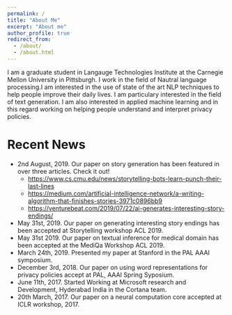 ```yaml
---
permalink: /
title: "About Me"
excerpt: "About me"
author_profile: true
redirect_from: 
  - /about/
  - /about.html
---
```


I am a graduate student in Langauge Technologies Institute at the Carnegie Mellon University in Pittsburgh. I work in the field of Nautral language processing.I am interested in the use of state of the art NLP techniques to help people improve their daily lives. I am particulary interested in the field of text generation. I am also interested in applied machine learning and in this regard working on helping people understand and interpret privacy policies.

Recent News
======
* 2nd August, 2019. Our paper on story generation has been featured in over three articles. Check it out!
    * https://www.cs.cmu.edu/news/storytelling-bots-learn-punch-their-last-lines
    * https://medium.com/artificial-intelligence-network/a-writing-algorithm-that-finishes-stories-3971c0896bb9
    * https://venturebeat.com/2019/07/22/ai-generates-interesting-story-endings/
* May 31st, 2019. Our paper on generating interesting story endings has been accepted at Storytelling workshop ACL 2019.   
* May 31st 2019. Our paper on textual inference for medical domain has been accepted at the MediQa Workshop ACL 2019.  
* March 24th, 2019. Presented my paper at Stanford in the PAL AAAI symposium.
* December 3rd, 2018. Our paper on using word representations for privacy policies accept at PAL, AAAI Spring Syposium.
* June 11th, 2017. Started Working at Microsoft research and Development, Hyderabad India in the Cortana team.
* 20th March, 2017. Our paper on a neural computation core accepted at ICLR workshop, 2017.

